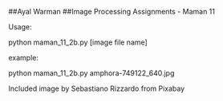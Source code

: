 ##Ayal Warman
##Image Processing Assignments - Maman 11

Usage:

python maman_11_2b.py [image file name]

example:

python maman_11_2b.py amphora-749122_640.jpg


Included image by Sebastiano Rizzardo from Pixabay 
